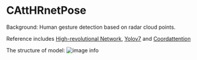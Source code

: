 # CAttHRnetPose

Background: Human gesture detection based on radar cloud points.

Reference includes [High-revolutional Network](https://github.com/HRNet/HigherHRNet-Human-Pose-Estimation), [Yolov7](https://github.com/WongKinYiu/yolov7/tree/pose) and [Coordattention](https://github.com/houqb/CoordAttention?tab=readme-ov-file)

The structure of model:
![image info](./pictures/image.png)
